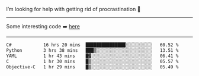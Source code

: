 I’m looking for help with getting rid of procrastination 🤔

-----

Some interesting code :arrow_right: [here](https://github.com/zhen8838/playground)

-----

<!--START_SECTION:waka-->

```txt
C#            16 hrs 20 mins  ███████████████░░░░░░░░░░   60.52 %
Python        3 hrs 38 mins   ███▒░░░░░░░░░░░░░░░░░░░░░   13.51 %
YAML          1 hr 43 mins    █▓░░░░░░░░░░░░░░░░░░░░░░░   06.41 %
C             1 hr 30 mins    █▒░░░░░░░░░░░░░░░░░░░░░░░   05.57 %
Objective-C   1 hr 29 mins    █▒░░░░░░░░░░░░░░░░░░░░░░░   05.49 %
```

<!--END_SECTION:waka-->

<!--
**zhen8838/zhen8838** is a ✨ _special_ ✨ repository because its `README.md` (this file) appears on your GitHub profile.

Here are some ideas to get you started:

- 🔭 I’m currently working on ...
- 🌱 I’m currently learning ...
- 👯 I’m looking to collaborate on ...
 ...
- 💬 Ask me about ...
- 📫 How to reach me: ...
- 😄 Pronouns: ...
- ⚡ Fun fact: ...
-->
